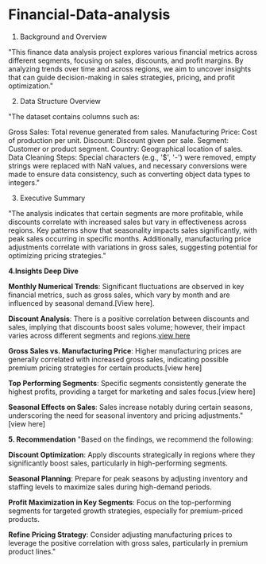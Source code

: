 # Financial-Data-analysis
1. Background and Overview

"This finance data analysis project explores various financial metrics across different segments, focusing on sales, discounts, and profit margins. By analyzing trends over time and across regions, we aim to uncover insights that can guide decision-making in sales strategies, pricing, and profit optimization."

2. Data Structure Overview

"The dataset contains columns such as:

Gross Sales: Total revenue generated from sales.
Manufacturing Price: Cost of production per unit.
Discount: Discount given per sale.
Segment: Customer or product segment.
Country: Geographical location of sales.
Data Cleaning Steps: Special characters (e.g., '$', '-') were removed, empty strings were replaced with NaN values, and necessary conversions were made to ensure data consistency, such as converting object data types to integers."

3. Executive Summary

"The analysis indicates that certain segments are more profitable, while discounts correlate with increased sales but vary in effectiveness across regions. Key patterns show that seasonality impacts sales significantly, with peak sales occurring in specific months. Additionally, manufacturing price adjustments correlate with variations in gross sales, suggesting potential for optimizing pricing strategies."

**4.Insights Deep Dive**

**Monthly Numerical Trends**: Significant fluctuations are observed in key financial metrics, such as gross sales, which vary by month and are influenced by seasonal demand.[View here].

**Discount Analysis**: There is a positive correlation between discounts and sales, implying that discounts boost sales volume; however, their impact varies across different segments and regions.[view here]()

**Gross Sales vs. Manufacturing Price**: Higher manufacturing prices are generally correlated with increased gross sales, indicating possible premium pricing strategies for certain products.[view here]

**Top Performing Segments**: Specific segments consistently generate the highest profits, providing a target for marketing and sales focus.[view here]

**Seasonal Effects on Sales**: Sales increase notably during certain seasons, underscoring the need for seasonal inventory and pricing adjustments."[view here]

**5. Recommendation**
"Based on the findings, we recommend the following:

**Discount Optimization**: Apply discounts strategically in regions where they significantly boost sales, particularly in high-performing segments.

**Seasonal Planning**: Prepare for peak seasons by adjusting inventory and staffing levels to maximize sales during high-demand periods.

**Profit Maximization in Key Segments**: Focus on the top-performing segments for targeted growth strategies, especially for premium-priced products.

**Refine Pricing Strategy**: Consider adjusting manufacturing prices to leverage the positive correlation with gross sales, particularly in premium product lines."
